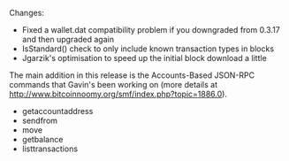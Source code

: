 Changes:
* Fixed a wallet.dat compatibility problem if you downgraded from 0.3.17 and then upgraded again
* IsStandard() check to only include known transaction types in blocks
* Jgarzik's optimisation to speed up the initial block download a little

The main addition in this release is the Accounts-Based JSON-RPC commands that Gavin's been working on (more details at http://www.bitcoinnoomy.org/smf/index.php?topic=1886.0).  
* getaccountaddress
* sendfrom
* move
* getbalance
* listtransactions
